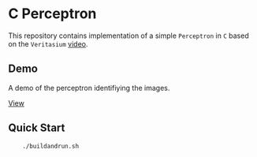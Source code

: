 # C Perceptron

This repository contains implementation of a simple `Perceptron` in `C` based on the `Veritasium` [video](https://youtu.be/GVsUOuSjvcg).

## Demo

A demo of the perceptron identifiying the images.

[View](https://anonfiles.com/vae3ffyayf)

## Quick Start

```console
    ./buildandrun.sh
```
